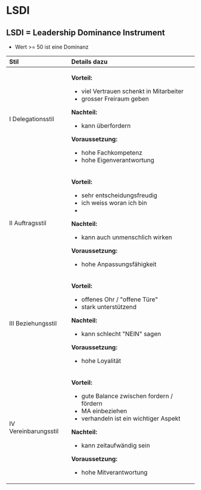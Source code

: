 # LSDI

## LSDI = Leadership Dominance Instrument

* Wert &gt;= 50 ist eine Dominanz





<table>
  <thead>
    <tr>
      <th style="text-align:left">Stil</th>
      <th style="text-align:left">Details dazu</th>
    </tr>
  </thead>
  <tbody>
    <tr>
      <td style="text-align:left">I Delegationsstil</td>
      <td style="text-align:left">
        <p><b>Vorteil:</b>
        </p>
        <ul>
          <li>viel Vertrauen schenkt in Mitarbeiter</li>
          <li>grosser Freiraum geben</li>
        </ul>
        <p><b>Nachteil: </b>
        </p>
        <ul>
          <li>kann &#xFC;berfordern</li>
        </ul>
        <p><b>Voraussetzung:</b>
        </p>
        <ul>
          <li>hohe Fachkompetenz</li>
          <li>hohe Eigenverantwortung</li>
        </ul>
      </td>
    </tr>
    <tr>
      <td style="text-align:left">II Auftragsstil</td>
      <td style="text-align:left">
        <p><b>Vorteil:</b>
        </p>
        <ul>
          <li>sehr entscheidungsfreudig</li>
          <li>ich weiss woran ich bin</li>
          <li></li>
        </ul>
        <p><b>Nachteil:</b>
        </p>
        <ul>
          <li>kann auch unmenschlich wirken</li>
        </ul>
        <p><b>Voraussetzung:</b>
        </p>
        <ul>
          <li>hohe Anpassungsf&#xE4;higkeit</li>
        </ul>
      </td>
    </tr>
    <tr>
      <td style="text-align:left">III Beziehungsstil</td>
      <td style="text-align:left">
        <p></p>
        <p><b>Vorteil:</b>
        </p>
        <ul>
          <li>offenes Ohr / &quot;offene T&#xFC;re&quot;</li>
          <li>stark unterst&#xFC;tzend</li>
        </ul>
        <p><b>Nachteil:</b>
        </p>
        <ul>
          <li>kann schlecht &quot;NEIN&quot; sagen</li>
        </ul>
        <p><b>Voraussetzung:</b>
        </p>
        <ul>
          <li>hohe Loyalit&#xE4;t</li>
        </ul>
      </td>
    </tr>
    <tr>
      <td style="text-align:left">IV Vereinbarungsstil</td>
      <td style="text-align:left">
        <p></p>
        <p><b>Vorteil:</b>
        </p>
        <ul>
          <li>gute Balance zwischen fordern / f&#xF6;rdern</li>
          <li>MA einbeziehen</li>
          <li>verhandeln ist ein wichtiger Aspekt</li>
        </ul>
        <p><b>Nachteil:</b>
        </p>
        <ul>
          <li>kann zeitaufw&#xE4;ndig sein</li>
        </ul>
        <p><b>Voraussetzung:</b>
        </p>
        <ul>
          <li>hohe Mitverantwortung</li>
        </ul>
      </td>
    </tr>
  </tbody>
</table>


